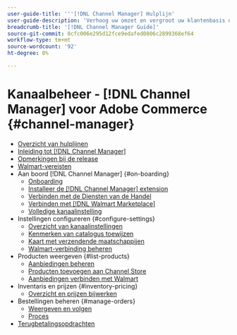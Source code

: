 ```yaml
---
user-guide-title: '''[!DNL Channel Manager] Hulplijn'
user-guide-description: 'Verhoog uw omzet en vergroot uw klantenbasis door Adobe Commerce of Magento Open Source te integreren met uw [!DNL Walmart Marketplace] Verkoper Central]-account.'
breadcrumb-title: '[!DNL Channel Manager Guide]'
source-git-commit: 8cfc006e295d12fce9edafed0806c2899368ef64
workflow-type: tm+mt
source-wordcount: '92'
ht-degree: 0%

---
```



# Kanaalbeheer - [!DNL Channel Manager] voor Adobe Commerce {#channel-manager}

- [Overzicht van hulplijnen](guide-overview.md)
- [Inleiding tot [!DNL Channel Manager]](overview.md)
- [Opmerkingen bij de release](release-notes.md)
- [Walmart-vereisten](walmart-requirements.md)
- Aan boord [!DNL Channel Manager] {#on-boarding}
   - [Onboarding](onboard.md)
   - [Installeer de [!DNL Channel Manager] extension](install.md)
   - [Verbinden met de Diensten van de Handel](connect.md)
   - [Verbinden met [!DNL Walmart Marketplace]](connect-marketplace.md)
   - [Volledige kanaalinstelling](complete-sales-channel-store-setup.md)
- Instellingen configureren {#configure-settings}
   - [Overzicht van kanaalinstellingen](settings-overview.md)
   - [Kenmerken van catalogus toewijzen](map-catalog-attributes.md)
   - [Kaart met verzendende maatschappijen](map-shipping-carriers.md)
   - [Walmart-verbinding beheren](manage-wmt-connection.md)
- Producten weergeven {#list-products}
   - [Aanbiedingen beheren](manage-listings.md)
   - [Producten toevoegen aan Channel Store](add-products-to-channel-store.md)
   - [Aanbiedingen verbinden met Walmart](connect-listings-to-marketplace.md)
- Inventaris en prijzen {#inventory-pricing}
   - [Overzicht en prijzen bijwerken](inventory-and-price-updates.md)
- Bestellingen beheren {#manage-orders}
   - [Weergeven en volgen](manage-orders.md)
   - [Proces](process-orders.md)
- [Terugbetalingsopdrachten](return-refund-orders.md)


